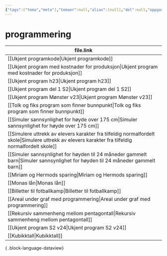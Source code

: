 ```yaml
---
{"tags":["tema","meta"],"temaer":null,"alias":[null],"del":null,"oppgave":null,"fag":null,"eksamen":null,"dg-publish":true,"title":"programmering","date":"2023-06-01","modified":"2023-06-01","permalink":"/temaer/programmering/","dgPassFrontmatter":true}
---
```



# programmering
| file.link                                                                                                                                             |
| ----------------------------------------------------------------------------------------------------------------------------------------------------- |
| [[Ukjent programkode\|Ukjent programkode]]                                                                                                         |
| [[Ukjent program med kostnader for produksjon\|Ukjent program med kostnader for produksjon]]                                                       |
| [[Ukjent program h23\|Ukjent program h23]]                                                                                                         |
| [[Ukjent program del 1 S2\|Ukjent program del 1 S2]]                                                                                               |
| [[Ukjent program Mønster v23\|Ukjent program Mønster v23]]                                                                                         |
| [[Tolk og fiks program som finner bunnpunkt\|Tolk og fiks program som finner bunnpunkt]]                                                           |
| [[Simuler sannsynlighet for høyde over 175 cm\|Simuler sannsynlighet for høyde over 175 cm]]                                                       |
| [[Simulere uttrekk av elevers karakter fra tilfeldig normalfordelt skole\|Simulere uttrekk av elevers karakter fra tilfeldig normalfordelt skole]] |
| [[Simuler sannsynlighet for høyden til 24 måneder gammelt barn\|Simuler sannsynlighet for høyden til 24 måneder gammelt barn]]                     |
| [[Miriam og Hermods sparing\|Miriam og Hermods sparing]]                                                                                           |
| [[Monas lån\|Monas lån]]                                                                                                                           |
| [[Billetter til fotballkamp\|Billetter til fotballkamp]]                                                                                           |
| [[Areal under graf med programmering\|Areal under graf med programmering]]                                                                         |
| [[Rekursiv sammenheng mellom pentagontall\|Rekursiv sammenheng mellom pentagontall]]                                                               |
| [[Ukjent program S2 v24\|Ukjent program S2 v24]]                                                                                                   |
| [[Kubikktall\|Kubikktall]]                                                                                                                         |

{ .block-language-dataview}
